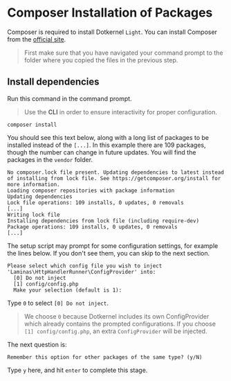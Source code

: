 # Composer Installation of Packages

Composer is required to install Dotkernel `Light`. You can install Composer from the [official site](https://getcomposer.org/).

> First make sure that you have navigated your command prompt to the folder where you copied the files in the previous step.

## Install dependencies

Run this command in the command prompt.

> Use the **CLI** in order to ensure interactivity for proper configuration.

```shell
composer install
```

You should see this text below, along with a long list of packages to be installed instead of the `[...]`.
In this example there are 109 packages, though the number can change in future updates.
You will find the packages in the `vendor` folder.

```shell
No composer.lock file present. Updating dependencies to latest instead of installing from lock file. See https://getcomposer.org/install for more information.
Loading composer repositories with package information
Updating dependencies
Lock file operations: 109 installs, 0 updates, 0 removals
[...]
Writing lock file
Installing dependencies from lock file (including require-dev)
Package operations: 109 installs, 0 updates, 0 removals
[...]
```

The setup script may prompt for some configuration settings, for example the lines below.
If you don't see them, you can skip to the next section.

```shell
Please select which config file you wish to inject 'Laminas\HttpHandlerRunner\ConfigProvider' into:
  [0] Do not inject
  [1] config/config.php
  Make your selection (default is 1):
```

Type `0` to select `[0] Do not inject`.

> We choose `0` because Dotkernel includes its own ConfigProvider which already contains the prompted configurations.
> If you choose `[1] config/config.php`, an extra `ConfigProvider` will be injected.

The next question is:

`Remember this option for other packages of the same type? (y/N)`

Type `y` here, and hit `enter` to complete this stage.
